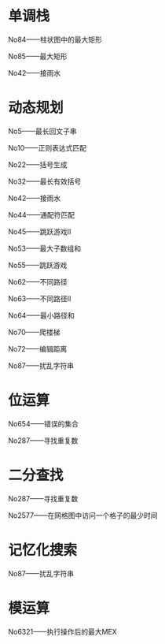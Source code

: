 # 单调栈

No84——柱状图中的最大矩形

No85——最大矩形

No42——接雨水



# 动态规划

No5——最长回文子串

No10——正则表达式匹配

No22——括号生成

No32——最长有效括号

No42——接雨水

No44——通配符匹配

No45——跳跃游戏II

No53——最大子数组和

No55——跳跃游戏

No62——不同路径

No63——不同路径II

No64——最小路径和

No70——爬楼梯

No72——编辑距离

No87——扰乱字符串





# 位运算

No654——错误的集合

No287——寻找重复数



# 二分查找

No287——寻找重复数

No2577——在网格图中访问一个格子的最少时间



# 记忆化搜索

No87——扰乱字符串



# 模运算

No6321——执行操作后的最大MEX